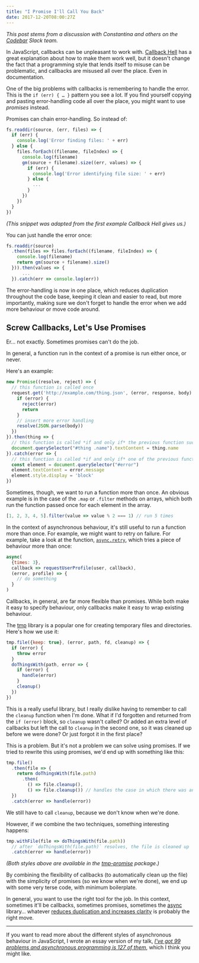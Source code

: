 ```yaml
---
title: "I Promise I'll Call You Back"
date: 2017-12-20T08:00:27Z
---
```


*This post stems from a discussion with Constantina and others on the [Codebar][] Slack team.*

In JavaScript, callbacks can be unpleasant to work with. [Callback Hell][] has a great explanation about how to make them work well, but it doesn't change the fact that a programming style that lends itself to misuse can be problematic, and callbacks are misused all over the place. Even in documentation.

One of the big problems with callbacks is remembering to handle the error. This is the `if (err) { … }` pattern you see a lot. If you find yourself copying and pasting error-handling code all over the place, you might want to use *promises* instead.

Promises can chain error-handling. So instead of:

```javascript
fs.readdir(source, (err, files) => {
  if (err) {
    console.log('Error finding files: ' + err)
  } else {
    files.forEach((filename, fileIndex) => {
      console.log(filename)
      gm(source + filename).size((err, values) => {
        if (err) {
          console.log('Error identifying file size: ' + err)
        } else {
          ...
        }
      })
    })
  }
})
```

*(This snippet was adapted from the first example Callback Hell gives us.)*

You can just handle the error once:

```javascript
fs.readdir(source)
  .then(files => files.forEach((filename, fileIndex) => {
    console.log(filename)
    return gm(source + filename).size()
  })).then(values => {
      ...
  }).catch(err => console.log(err))
```

The error-handling is now in one place, which reduces duplication throughout the code base, keeping it clean and easier to read, but more importantly, making sure we don't forget to handle the error when we add more behaviour or move code around.

<!--more-->

## Screw Callbacks, Let's Use Promises

Er… not exactly. Sometimes promises can't do the job.

In general, a function run in the context of a promise is run either once, or never.

Here's an example:

```javascript
new Promise((resolve, reject) => {
  // this function is called once
  request.get('http://example.com/thing.json', (error, response, body) => {
    if (error) {
      reject(error)
      return
    }
    // insert more error handling
    resolve(JSON.parse(body))
  })
}).then(thing => {
  // this function is called *if and only if* the previous function succeeded
  document.querySelector("#thing .name").textContent = thing.name
}).catch(error => {
  // this function is called *if and only if* one of the previous functions failed
  const element = document.querySelector("#error")
  element.textContent = error.message
  element.style.display = 'block'
})
```

Sometimes, though, we want to run a function more than once. An obvious example is in the case of the `.map` or `.filter` methods on arrays, which both run the function passed once for each element in the array.

```javascript
[1, 2, 3, 4, 5].filter(value => value % 2 === 1) // run 5 times
```

In the context of asynchronous behaviour, it's still useful to run a function more than once. For example, we might want to retry on failure. For example, take a look at the function, [`async.retry`][async.retry], which tries a piece of behaviour more than once:

```javascript
async(
  {times: 3},
  callback => requestUserProfile(user, callback),
  (error, profile) => {
    // do something
  }
)
```

Callbacks, in general, are far more flexible than promises. While both make it easy to specify behaviour, only callbacks make it easy to wrap existing behaviour.

The [tmp][] library is a popular one for creating temporary files and directories. Here's how we use it:

```javascript
tmp.file({keep: true}, (error, path, fd, cleanup) => {
  if (error) {
    throw error
  }
  doThingsWith(path, error => {
    if (error) {
      handle(error)
    }
    cleanup()
  })
})
```

This is a really useful library, but I really dislike having to remember to call the `cleanup` function when I'm done. What if I'd forgotten and returned from the `if (error)` block, so `cleanup` wasn't called? Or added an extra level of callbacks but left the call to `cleanup` in the second one, so it was cleaned up before we were done? Or just forgot it in the first place?

This is a problem. But it's not a problem we can solve using promises.  If we tried to rewrite this using promises, we'd end up with something like this:

```javascript
tmp.file()
  .then(file => {
    return doThingsWith(file.path)
      .then(
        () => file.cleanup(),
        () => file.cleanup()) // handles the case in which there was an error
  })
  .catch(error => handle(error))
```

We still have to call `cleanup`, because we don't know when we're done.

However, if we combine the two techniques, something interesting happens:

```javascript
tmp.withFile(file => doThingsWith(file.path))
  // after `doThingsWith(file.path)` resolves, the file is cleaned up
  .catch(error => handle(error))
```

*(Both styles above are available in the [tmp-promise][] package.)*

By combining the flexibility of callbacks (to automatically clean up the file) with the simplicity of promises (so we know when we're done), we end up with some very terse code, with minimum boilerplate.

In general, you want to use the right tool for the job. In this context, sometimes it'll be callbacks, sometimes promises, sometimes the [async][] library… whatever [reduces duplication and increases clarity][Four Elements of Simple Design] is probably the right move.

---

If you want to read more about the different styles of asynchronous behaviour in JavaScript, I wrote an essay version of my talk, *[I've got 99 problems and asynchronous programming is 127 of them][]*, which I think you might like.

[Codebar]: https://codebar.io/
[Callback Hell]: http://callbackhell.com/
[async.retry]: https://caolan.github.io/async/docs.html#retry
[tmp]: https://www.npmjs.com/package/tmp
[tmp-promise]: https://www.npmjs.com/package/tmp-promise
[async]: https://caolan.github.io/async/
[Four Elements of Simple Design]: http://blog.jbrains.ca/permalink/the-four-elements-of-simple-design
[I've got 99 problems and asynchronous programming is 127 of them]: https://noodlesandwich.com/talks/99-problems/essay
